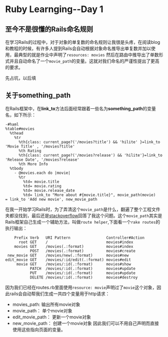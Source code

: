 # Ruby Learnging--Day 1

## 至今不是很懂的Rails命名规则
在学习Rails的过程中，对于对象的单复数的命名规则让我很是头疼，在阅读blog和教程的时候，有许多人提到Rails会自动根据对象命名推导出单复数并加以使用，最典型的就是作业中声明了`resources: movies` 然后在路由中推导出了单数形式并且自动命名了一个`movie_path`的变量。这就对我们命名的严谨性提出了更高的要求。

先占坑，以后填


## 关于something_path
在Rails框架中，在**link_to**方法后面经常跟着一些名为**something_path**的变量名，如下所示：
```haml
-#haml
%table#movies
  %thead
    %tr
      %th{class: current_page?('/movies?title') && 'hilite' }=link_to 'Movie Title' , '/movies?title'
      %th Rating
      %th{class: current_page?('/movies?release') && 'hilite'}=link_to 'Release Date', '/movies?release'
      %th More Info
  %tbody
    - @movies.each do |movie|
      %tr
        %td= movie.title 
        %td= movie.rating
        %td= movie.release_date
        %td= link_to "More about #{movie.title}", movie_path(movie)
= link_to 'Add new movie', new_movie_path
```
在我一开始学习Rails时，为了弄清这个`movie_path`是什么，翻遍了整个工程文件夹都没找到，最后还是[stackoverflow](https://stackoverflow.com/questions/25820138/what-is-the-path-method-in-ruby-on-rails)回答了我这个问题。这个`movie_path`其实是Rails框架自己生成一个辅助方法，叫做`route helper`,下面看一个`rake routes`的执行输出：
```
    Prefix Verb   URI Pattern                Controller#Action
      root GET    /                          movies#index
    movies GET    /movies(.:format)          movies#index
           POST   /movies(.:format)          movies#create
 new_movie GET    /movies/new(.:format)      movies#new
edit_movie GET    /movies/:id/edit(.:format) movies#edit
     movie GET    /movies/:id(.:format)      movies#show
           PATCH  /movies/:id(.:format)      movies#update
           PUT    /movies/:id(.:format)      movies#update
           DELETE /movies/:id(.:format)      movies#destroy
```
因为我们已经在routes.rb里面使用`resource: movie`声明过了`movie`这个对象，因此rails会自动帮我们生成一共四个变量用于http请求：
* movies_path: 输出所有movie对象
* movie_path： 单个movie对象
* edit_movie_path： 更新一个movie对象
* new_movie_path： 创建一个movie对象
因此我们可以不用自己声明而直接使用这些指向页面的变量。
